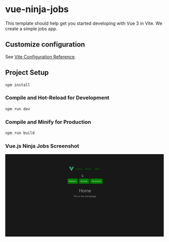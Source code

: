 # vue-ninja-jobs

This template should help get you started developing with Vue 3 in Vite.
We create a simple jobs app.

## Customize configuration

See [Vite Configuration Reference](https://vitejs.dev/config/).

## Project Setup

```sh
npm install
```

### Compile and Hot-Reload for Development

```sh
npm run dev
```

### Compile and Minify for Production

```sh
npm run build
```

### Vue.js Ninja Jobs Screenshot
![Vue.js Ninja Jobs](vue-ninja-jobs.gif "Vue.js Ninja Jobs")